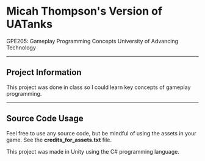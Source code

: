 # Micah Thompson's Version of UATanks

GPE205: Gameplay Programming Concepts
University of Advancing Technology

---

## Project Information

This project was done in class so I could learn key concepts of gameplay programming.

---

## Source Code Usage

Feel free to use any source code, but be mindful of using the assets in your game. See the **credits_for_assets.txt** file.

This project was made in Unity using the C# programming language.
